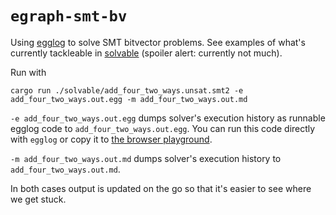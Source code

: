 # `egraph-smt-bv`

Using [egglog](https://github.com/egraphs-good/egglog) to solve SMT bitvector problems. See examples of what's currently tackleable in [solvable](./solvable/) (spoiler alert: currently not much).

Run with

```
cargo run ./solvable/add_four_two_ways.unsat.smt2 -e add_four_two_ways.out.egg -m add_four_two_ways.out.md
```

`-e add_four_two_ways.out.egg` dumps solver's execution history as runnable egglog code to `add_four_two_ways.out.egg`. You can run this code directly with `egglog` or copy it to [the browser playground](https://egraphs-good.github.io/egglog/).

`-m add_four_two_ways.out.md` dumps solver's execution history to `add_four_two_ways.out.md`.

In both cases output is updated on the go so that it's easier to see where we get stuck.
